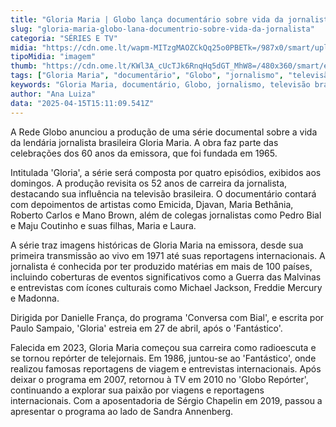 ```yaml
---
title: "Gloria Maria | Globo lança documentário sobre vida da jornalista"
slug: "gloria-maria-globo-lana-documentrio-sobre-vida-da-jornalista"
categoria: "SÉRIES E TV"
midia: "https://cdn.ome.lt/wapm-MITzgMAOZCkQq25o0PBETk=/987x0/smart/uploads/conteudo/fotos/OMELETE_CAPA_-_2025-04-15T113416.968.png"
tipoMidia: "imagem"
thumb: "https://cdn.ome.lt/KWl3A_cUcTJk6RnqHq5dGT_MhW8=/480x360/smart/extras/conteudos/omelete_THUMB_-_2025-04-15T113405.677.png"
tags: ["Gloria Maria", "documentário", "Globo", "jornalismo", "televisão brasileira"]
keywords: "Gloria Maria, documentário, Globo, jornalismo, televisão brasileira"
author: "Ana Luiza"
data: "2025-04-15T15:11:09.541Z"
---
```


A Rede Globo anunciou a produção de uma série documental sobre a vida da lendária jornalista brasileira Gloria Maria. A obra faz parte das celebrações dos 60 anos da emissora, que foi fundada em 1965.

Intitulada 'Gloria', a série será composta por quatro episódios, exibidos aos domingos. A produção revisita os 52 anos de carreira da jornalista, destacando sua influência na televisão brasileira. O documentário contará com depoimentos de artistas como Emicida, Djavan, Maria Bethânia, Roberto Carlos e Mano Brown, além de colegas jornalistas como Pedro Bial e Maju Coutinho e suas filhas, Maria e Laura.

A série traz imagens históricas de Gloria Maria na emissora, desde sua primeira transmissão ao vivo em 1971 até suas reportagens internacionais. A jornalista é conhecida por ter produzido matérias em mais de 100 países, incluindo coberturas de eventos significativos como a Guerra das Malvinas e entrevistas com ícones culturais como Michael Jackson, Freddie Mercury e Madonna.

Dirigida por Danielle França, do programa 'Conversa com Bial', e escrita por Paulo Sampaio, 'Gloria' estreia em 27 de abril, após o 'Fantástico'.

Falecida em 2023, Gloria Maria começou sua carreira como radioescuta e se tornou repórter de telejornais. Em 1986, juntou-se ao 'Fantástico', onde realizou famosas reportagens de viagem e entrevistas internacionais. Após deixar o programa em 2007, retornou à TV em 2010 no 'Globo Repórter', continuando a explorar sua paixão por viagens e reportagens internacionais. Com a aposentadoria de Sérgio Chapelin em 2019, passou a apresentar o programa ao lado de Sandra Annenberg.